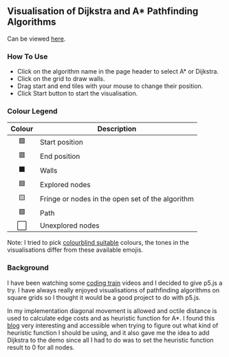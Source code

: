 ## Visualisation of Dijkstra and A* Pathfinding Algorithms
Can be viewed [here](https://yurachistic1.github.io/Dijkstra-AStar-Demo/).

### How To Use
- Click on the algorithm name in the page header to select A* or Dijkstra. 
- Click on the grid to draw walls. 
- Drag start and end tiles with your mouse to change their position.
- Click Start button to start the visualisation.  

### Colour Legend 
| Colour | Description |
| :-: | ----------- |
|  :green_square: | Start position |
|  :red_square: | End position |
|  :black_large_square: | Walls |
|  :blue_square: | Explored nodes |
|  :yellow_square: | Fringe or nodes in the open set of the algorithm |
|  :purple_square: | Path|
|  :white_large_square: | Unexplored nodes |

Note: I tried to pick [colourblind suitable](https://mikemol.github.io/technique/colorblind/2018/02/11/color-safe-palette.html) colours, the tones in the visualisations differ from these available emojis. 

### Background

I have been watching some [coding train](https://www.youtube.com/user/shiffman) videos and I decided to give p5.js a try. I have always really enjoyed visualisations of pathfinding algorithms on square grids so I thought it would be a good project to do with p5.js. 

In my implementation diagonal movement is allowed and octile distance is used to calculate edge costs and as heuristic function for A*. I found this [blog](http://theory.stanford.edu/~amitp/GameProgramming/Heuristics.html) very interesting and accessible when trying to figure out what kind of heuristic function I should be using, and it also gave me the idea to add Dijkstra to the demo since all I had to do was to set the heuristic function result to 0 for all nodes.
